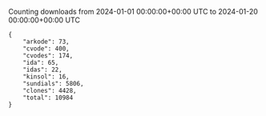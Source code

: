 
Counting downloads from 2024-01-01 00:00:00+00:00 UTC to 2024-01-20 00:00:00+00:00 UTC

```
{
    "arkode": 73,
    "cvode": 400,
    "cvodes": 174,
    "ida": 65,
    "idas": 22,
    "kinsol": 16,
    "sundials": 5806,
    "clones": 4428,
    "total": 10984
}
```
